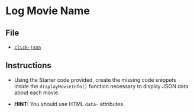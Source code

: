 # Log Movie Name

## File

- [`click-json`](Unsolved/click-json.html)

## Instructions

- Using the Starter code provided, create the missing code snippets inside the `displayMovieInfo()` function necessary to display JSON data about each movie.

- **HINT:** You should use HTML `data-` attributes.
